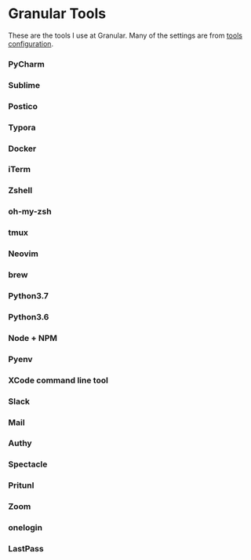 # Granular Tools

These are the tools I use at Granular.  Many of the settings are from [tools configuration](https://github.com/mgjo5899/note/tree/master/tools-configuration).

### PyCharm
### Sublime
### Postico
### Typora
### Docker

### iTerm
### Zshell
### oh-my-zsh
### tmux
### Neovim
### brew
### Python3.7
### Python3.6
### Node + NPM
### Pyenv
### XCode command line tool

### Slack
### Mail
### Authy
### Spectacle
### Pritunl
### Zoom
### onelogin
### LastPass
